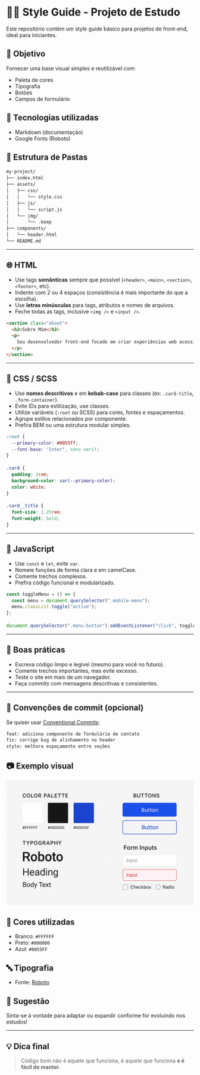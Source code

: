 # 🧑‍🎨 Style Guide - Projeto de Estudo

Este repositório contém um style guide básico para projetos de front-end, ideal para iniciantes.

## 🎯 Objetivo

Fornecer uma base visual simples e reutilizável com:

- Paleta de cores
- Tipografia
- Botões
- Campos de formulário

## 🧰 Tecnologias utilizadas

- Markdown (documentação)
- Google Fonts (Roboto)

## 📁 Estrutura de Pastas

```bash
my-project/
├── index.html
├── assets/
│   ├── css/
│   │   └── style.css
│   ├── js/
│   │   └── script.js
│   └── img/
│       └── .keep
├── components/
│   └── header.html
└── README.md
```

---

## 🌐 HTML

- Use tags **semânticas** sempre que possível (`<header>`, `<main>`, `<section>`, `<footer>`, etc).
- Indente com 2 ou 4 espaços (consistência é mais importante do que a escolha).
- Use **letras minúsculas** para tags, atributos e nomes de arquivos.
- Feche todas as tags, inclusive `<img />` e `<input />`.

```html
<section class="about">
  <h2>Sobre Mim</h2>
  <p>
    Sou desenvolvedor front-end focado em criar experiências web acessíveis.
  </p>
</section>
```

---

## 🎨 CSS / SCSS

- Use **nomes descritivos** e em **kebab-case** para classes (ex: `.card-title`, `.form-container`).
- Evite IDs para estilização, use classes.
- Utilize variáveis (`:root` ou SCSS) para cores, fontes e espaçamentos.
- Agrupe estilos relacionados por componente.
- Prefira BEM ou uma estrutura modular simples.

```css
:root {
  --primary-color: #0055ff;
  --font-base: "Inter", sans-serif;
}

.card {
  padding: 1rem;
  background-color: var(--primary-color);
  color: white;
}

.card__title {
  font-size: 1.25rem;
  font-weight: bold;
}
```

---

## 📜 JavaScript

- Use `const` e `let`, evite `var`.
- Nomeie funções de forma clara e em camelCase.
- Comente trechos complexos.
- Prefira código funcional e modularizado.

```javascript
const toggleMenu = () => {
  const menu = document.querySelector(".mobile-menu");
  menu.classList.toggle("active");
};

document.querySelector(".menu-button").addEventListener("click", toggleMenu);
```

---

## 🧪 Boas práticas

- Escreva código limpo e legível (mesmo para você no futuro).
- Comente trechos importantes, mas evite excesso.
- Teste o site em mais de um navegador.
- Faça _commits_ com mensagens descritivas e consistentes.

---

## 📘 Convenções de commit (opcional)

Se quiser usar [Conventional Commits](https://www.conventionalcommits.org/):

```bash
feat: adiciona componente de formulário de contato
fix: corrige bug de alinhamento no header
style: melhora espaçamento entre seções
```

## 📷 Exemplo visual

![Exemplo de style guide](./A_style_guide_image_displays_design_elements_on_a_.png)

## 🎨 Cores utilizadas

- Branco: `#FFFFFF`
- Preto: `#000000`
- Azul: `#0055FF`

## 🔤 Tipografia

- Fonte: [Roboto](https://fonts.google.com/specimen/Roboto)

## 🧪 Sugestão

Sinta-se à vontade para adaptar ou expandir conforme for evoluindo nos estudos!

---

## 💡 Dica final

> Código bom não é aquele que funciona, é aquele que funciona **e é fácil de manter**.

